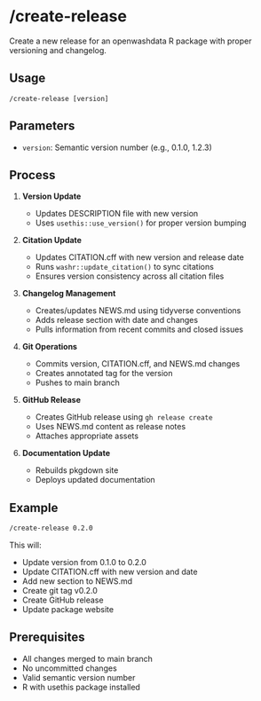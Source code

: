 # /create-release

Create a new release for an openwashdata R package with proper versioning and changelog.

## Usage

```
/create-release [version]
```

## Parameters

- `version`: Semantic version number (e.g., 0.1.0, 1.2.3)

## Process

1. **Version Update**
   - Updates DESCRIPTION file with new version
   - Uses `usethis::use_version()` for proper version bumping

2. **Citation Update**
   - Updates CITATION.cff with new version and release date
   - Runs `washr::update_citation()` to sync citations
   - Ensures version consistency across all citation files

3. **Changelog Management**
   - Creates/updates NEWS.md using tidyverse conventions
   - Adds release section with date and changes
   - Pulls information from recent commits and closed issues

4. **Git Operations**
   - Commits version, CITATION.cff, and NEWS.md changes
   - Creates annotated tag for the version
   - Pushes to main branch

5. **GitHub Release**
   - Creates GitHub release using `gh release create`
   - Uses NEWS.md content as release notes
   - Attaches appropriate assets

6. **Documentation Update**
   - Rebuilds pkgdown site
   - Deploys updated documentation

## Example

```bash
/create-release 0.2.0
```

This will:
- Update version from 0.1.0 to 0.2.0
- Update CITATION.cff with new version and date
- Add new section to NEWS.md
- Create git tag v0.2.0
- Create GitHub release
- Update package website

## Prerequisites

- All changes merged to main branch
- No uncommitted changes
- Valid semantic version number
- R with usethis package installed